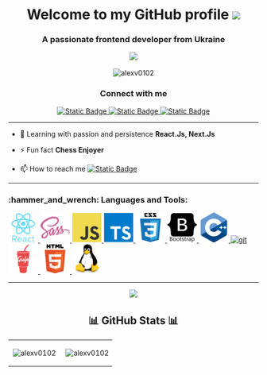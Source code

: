 <h1 align="center">Welcome to my GitHub profile   <img src="https://media.giphy.com/media/hvRJCLFzcasrR4ia7z/giphy.gif" width="30px"/></h1>
<h3 align="center">A passionate frontend developer from Ukraine</h3>
<p align="center"><img  src='https://media4.giphy.com/media/v1.Y2lkPTc5MGI3NjExMjhyM205ZWswZHNkZm43eTJ2MnI2bXUzMWo2eWJhOXNyZHB6NmMzMiZlcD12MV9pbnRlcm5hbF9naWZfYnlfaWQmY3Q9Zw/qgQUggAC3Pfv687qPC/giphy.gif'/></p>
<p align="center"> <img src="https://komarev.com/ghpvc/?username=alexv0102&label=Profile%20views&color=0e75b6&style=flat" alt="alexv0102" /> </p>


<h3 align="center">Connect with me</h3>
<div align="center">
  <a href='https://djinni.co/q/d87b6f12dd/'><img alt="Static Badge" src="https://img.shields.io/badge/Oleksandr%20Vasyliev-blue?style=flat&logo=django&link=https%3A%2F%2Fdjinni.co%2Fq%2Fd87b6f12dd%2F" > </a>
  <a href='https://dou.ua/users/alexv0102/' ><img alt="Static Badge" src="https://img.shields.io/badge/DOU-black?style=flat&logo=d&link=https%3A%2F%2Fdou.ua%2Fusers%2Falexv0102%2F"> </a> <a href='https://www.linkedin.com/in/oleksandr-v-0a6389244/' ><img alt="Static Badge" src="https://img.shields.io/badge/Oleksandr%20Vasyliev-blue?style=flat&logo=linkedin&link=https%3A%2F%2Fwww.linkedin.com%2Fin%2Foleksandr-v-0a6389244%2F"></a>
</div>


---
- 🌱 Learning with passion and persistence **React.Js, Next.Js**

- ⚡ Fun fact **Chess Enjoyer**
  
- 📫 How to reach me <a href='https://www.linkedin.com/in/oleksandr-v-0a6389244/' ><img alt="Static Badge" src="https://img.shields.io/badge/Oleksandr%20Vasyliev-blue?style=flat&logo=linkedin&link=https%3A%2F%2Fwww.linkedin.com%2Fin%2Foleksandr-v-0a6389244%2F"></a>


<p align="left">
</p>

---

<h3 align="left"> :hammer_and_wrench:  Languages and Tools:</h3>
<p align="left"><a href="https://reactjs.org/" target="_blank" rel="noreferrer"> <img src="https://raw.githubusercontent.com/devicons/devicon/master/icons/react/react-original-wordmark.svg" alt="react" width="60" height="60"/> </a> <a href="https://sass-lang.com" target="_blank" rel="noreferrer"> <img src="https://raw.githubusercontent.com/devicons/devicon/master/icons/sass/sass-original.svg" alt="sass" width="60" height="60"/> </a>  <a href="https://developer.mozilla.org/en-US/docs/Web/JavaScript" target="_blank" rel="noreferrer"> <img src="https://raw.githubusercontent.com/devicons/devicon/master/icons/javascript/javascript-original.svg" alt="javascript" width="60" height="60"/> </a> <a href="https://www.typescriptlang.org/" target="_blank" rel="noreferrer"> <img src="https://raw.githubusercontent.com/devicons/devicon/master/icons/typescript/typescript-original.svg" alt="typescript" width="60" height="60"/> </a> </a> <a href="https://www.w3schools.com/css/" target="_blank" rel="noreferrer"> <img src="https://raw.githubusercontent.com/devicons/devicon/master/icons/css3/css3-original-wordmark.svg" alt="css3" width="60" height="60"/> </a>
 <a href="https://getbootstrap.com" target="_blank" rel="noreferrer"> <img src="https://raw.githubusercontent.com/devicons/devicon/master/icons/bootstrap/bootstrap-plain-wordmark.svg" alt="bootstrap" width="60" height="60"/> </a> <a href="https://www.w3schools.com/cpp/" target="_blank" rel="noreferrer"> <img src="https://raw.githubusercontent.com/devicons/devicon/master/icons/cplusplus/cplusplus-original.svg" alt="cplusplus" width="60" height="60"/>  <a href="https://git-scm.com/" target="_blank" rel="noreferrer"> <img src="https://www.vectorlogo.zone/logos/git-scm/git-scm-icon.svg" alt="git" width="60" height="60"/> </a> <a href="https://gulpjs.com" target="_blank" rel="noreferrer"> <img src="https://raw.githubusercontent.com/devicons/devicon/master/icons/gulp/gulp-plain.svg" alt="gulp" width="60" height="60"/> </a> <a href="https://www.w3.org/html/" target="_blank" rel="noreferrer"> <img src="https://raw.githubusercontent.com/devicons/devicon/master/icons/html5/html5-original-wordmark.svg" alt="html5" width="60" height="60"/> </a> <a href="https://www.linux.org/" target="_blank" rel="noreferrer"> <img src="https://raw.githubusercontent.com/devicons/devicon/master/icons/linux/linux-original.svg" alt="linux" width="60" height="60"/> </a> </p>

---
   
<p align="center"><img  src="https://media4.giphy.com/media/U8RLgaGFiwXsZc8YUw/giphy.gif?cid=ecf05e47tyozo8rv7crd0o0rcww0vsjcqp58rlnbjhztb2td&ep=v1_gifs_related&rid=giphy.gif&ct=g"/></p>

<h2 align="center">📊 GitHub Stats 📊</h2>

<table width="100%" align="center">
  <tr>
    <td  align="center"  width="50%">
       <p ><img align="center" src="https://github-readme-stats.vercel.app/api/top-langs?username=alexv0102&show_icons=true&locale=en&layout=compact&theme=tokyonight" alt="alexv0102" /></p>
      </td>
    <td align="center" width="50%">
      <p   >&nbsp;<img align="center" src="https://github-readme-stats.vercel.app/api?username=alexv0102&show_icons=true&locale=en&theme=tokyonight"" alt="alexv0102" /></p>
    </td>
  </tr>
</table>
